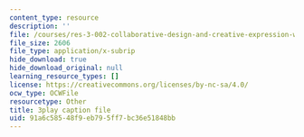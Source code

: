 ```yaml
---
content_type: resource
description: ''
file: /courses/res-3-002-collaborative-design-and-creative-expression-with-arduino-microcontrollers-january-iap-2017/91a6c58548f9eb795ff7bc36e51848bb_WyEwjQt8gfQ.srt
file_size: 2606
file_type: application/x-subrip
hide_download: true
hide_download_original: null
learning_resource_types: []
license: https://creativecommons.org/licenses/by-nc-sa/4.0/
ocw_type: OCWFile
resourcetype: Other
title: 3play caption file
uid: 91a6c585-48f9-eb79-5ff7-bc36e51848bb
---
```

